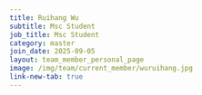 ```yaml
---
title: Ruihang Wu
subtitle: Msc Student
job_title: Msc Student
category: master
join_date: 2025-09-05
layout: team_member_personal_page
image: /img/team/current_member/wuruihang.jpg
link-new-tab: true
---
```


